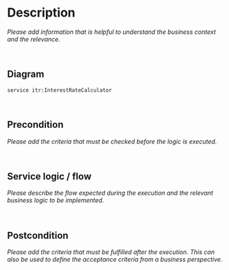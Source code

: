 # Description
*Please add information that is helpful to understand the business context and the relevance.*

<br />

## Diagram
```fsw
service itr:InterestRateCalculator
```

<br />

## Precondition
*Please add the criteria that must be checked before the logic is executed.*

<br />

## Service logic / flow
*Please describe the flow expected during the execution and the relevant business logic to be implemented.*

<br />

## Postcondition
*Please add the criteria that must be fulfilled after the execution. This can also be used to define the acceptance criteria from a business perspective.*

<br />